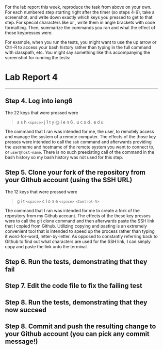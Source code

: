 For the lab report this week, reproduce the task from above on your own. For each numbered step starting right after the timer (so steps 4-9), take a screenshot, and write down exactly which keys you pressed to get to that step. For special characters like <enter> or <tab>, write them in angle brackets with code formatting. Then, summarize the commands you ran and what the effect of those keypresses were.

For example, when you run the tests, you might want to use the up arrow or Ctrl-R to access your bash history rather than typing in the full command with classpath, etc. You might say something like this accompanying the screenshot for running the tests:

# Lab Report 4
___

## Step 4. Log into ieng6

The 22 keys that were pressed were 
> s s h `<space>` j 1 t y @ i e n 6 . u c s d . e d u 

The command that I ran was intended for me, the user, to remotely access and manage the system of a remote computer. The effects of the those key presses were intended to call the `ssh` command and afterwards providing the username and hostname of the remote system you want to connect to, or `user@host-name`. There is no such preexisting call of the command in the bash history so my bash history was not used for this step.

## Step 5. Clone your fork of the repository from your Github account (using the SSH URL)

The 12 keys that were pressed were
> g i t `<space>` c l o n e `<space>` `<Control-V>`

The command that I ran was intended for me to create a fork of the repository from my Github account. The effects of the these key presses were to call the git clone command and then afterwards paste the SSH link that I copied from Github. Utilizing copying and pasting is an extremely convenient tool that is intended to speed up the process rather than typing it word-for-word, letter-by-letter. As opposed to constantly referring back to Github to find out what characters are used for the SSH link, I can simply copy and paste the link unto the terminal. 

## Step 6. Run the tests, demonstrating that they fail


## Step 7. Edit the code file to fix the failing test


## Step 8. Run the tests, demonstrating that they now succeed


## Step 8. Commit and push the resulting change to your Github account (you can pick any commit message!)
